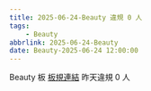 ```yaml
---
title: 2025-06-24-Beauty 違規 0 人
tags:
    - Beauty
abbrlink: 2025-06-24-Beauty
date: Beauty-2025-06-24 12:00:00
---
```

Beauty 板 [板規連結](https://www.ptt.cc/bbs/Beauty/M.1630069980.A.84B.html)
昨天違規 0 人
